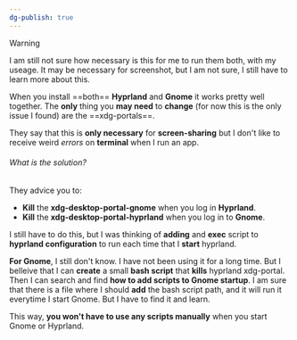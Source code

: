 ```yaml
---
dg-publish: true
---
```

> [!warning] 
> I am still not sure how necessary is this for me to run them both, with my useage. It may be necessary for screenshot, but I am not sure, I still have to learn more about this.

When you install ==both== **Hyprland** and **Gnome** it works pretty well together. The **only** thing you **may need** to **change** (for now this is the only issue I found) are the ==xdg-portals==. 

They say that this is **only necessary** for **screen-sharing** but I don't like to receive weird *errors* on **terminal** when I run an app. 
###### What is the solution?
They advice you to:
- **Kill** the **xdg-desktop-portal-gnome** when you log in **Hyprland**.
- **Kill** the **xdg-desktop-portal-hyprland** when you log in to **Gnome**.

I still have to do this, but I was thinking of **adding** and **exec** script to **hyprland configuration** to run each time that I **start** hyprland.

**For Gnome**, I still don't know. I have not been using it for a long time. But I belleive that I can **create** a small **bash script** that **kills** hyprland xdg-portal. Then I can search and find **how to add scripts to Gnome startup**. I am sure that there is a file where I should **add** the bash script path, and it will run it everytime I start Gnome. But I have to find it and learn.

This way, **you won't have to use any scripts manually** when you start Gnome or Hyprland.